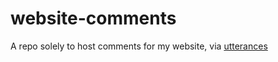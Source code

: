 # website-comments
A repo solely to host comments for my website, via [utterances](https://utteranc.es)

